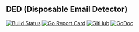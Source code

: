 ## DED (Disposable Email Detector)

[![Build Status](https://www.travis-ci.org/namreg/ded.svg?branch=master)](https://www.travis-ci.org/namreg/ded)
[![Go Report Card](https://goreportcard.com/badge/github.com/namreg/ded)](https://goreportcard.com/report/github.com/namreg/ded)
[![GitHub](https://img.shields.io/github/license/mashape/apistatus.svg)](https://github.com/namreg/ded/blob/master/LICENSE)
[![GoDoc](https://godoc.org/github.com/namreg/ded?status.svg)](https://godoc.org/github.com/namreg/ded)